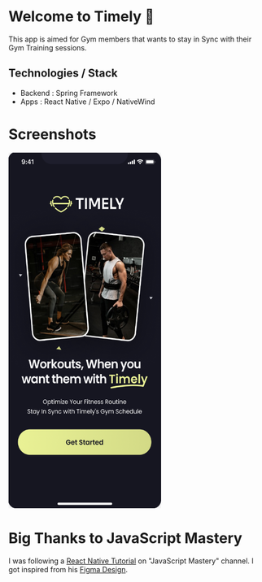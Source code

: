 # Welcome to Timely 👋

This app is aimed for Gym members that wants to stay in Sync with their Gym Training sessions.

## Technologies / Stack

- Backend : Spring Framework
- Apps : React Native / Expo / NativeWind

# Screenshots

<img src="readme_images/Onboarding%20Screen.png" width="300" height="700" title="hover text">


# Big Thanks to JavaScript Mastery

I was following a [React Native Tutorial](https://www.youtube.com/watch?v=ZBCUegTZF7M&t=8758s) on "JavaScript Mastery" channel.
I got inspired from his [Figma Design](https://resource.jsmastery.pro/aora-design).